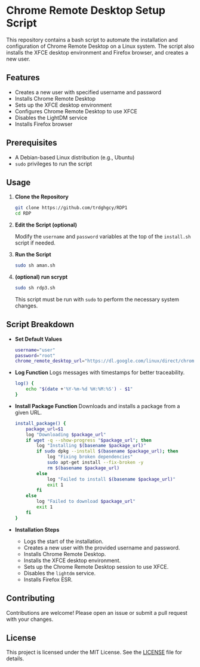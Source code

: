 # Chrome Remote Desktop Setup Script

This repository contains a bash script to automate the installation and configuration of Chrome Remote Desktop on a Linux system. The script also installs the XFCE desktop environment and Firefox browser, and creates a new user.

## Features

- Creates a new user with specified username and password
- Installs Chrome Remote Desktop
- Sets up the XFCE desktop environment
- Configures Chrome Remote Desktop to use XFCE
- Disables the LightDM service
- Installs Firefox browser

## Prerequisites

- A Debian-based Linux distribution (e.g., Ubuntu)
- `sudo` privileges to run the script

## Usage

1. **Clone the Repository**

    ```bash
    git clone https://github.com/trdghgcy/RDP1
    cd RDP
    ```

2. **Edit the Script (optional)**

    Modify the `username` and `password` variables at the top of the `install.sh` script if needed.

3. **Run the Script**

    ```bash
    sudo sh aman.sh
    ```
4. **(optional) run scrypt**

   ```bash
   sudo sh rdp3.sh
   ```
   
    This script must be run with `sudo` to perform the necessary system changes.

## Script Breakdown

- **Set Default Values**
    ```bash
    username="user"
    password="root"
    chrome_remote_desktop_url="https://dl.google.com/linux/direct/chrome-remote-desktop_current_amd64.deb"
    ```

- **Log Function**
    Logs messages with timestamps for better traceability.
    ```bash
    log() {
        echo "$(date +'%Y-%m-%d %H:%M:%S') - $1"
    }
    ```

- **Install Package Function**
    Downloads and installs a package from a given URL.
    ```bash
    install_package() {
        package_url=$1
        log "Downloading $package_url"
        if wget -q --show-progress "$package_url"; then
            log "Installing $(basename $package_url)"
            if sudo dpkg --install $(basename $package_url); then
                log "Fixing broken dependencies"
                sudo apt-get install --fix-broken -y
                rm $(basename $package_url)
            else
                log "Failed to install $(basename $package_url)"
                exit 1
            fi
        else
            log "Failed to download $package_url"
            exit 1
        fi
    }
    ```

- **Installation Steps**
    - Logs the start of the installation.
    - Creates a new user with the provided username and password.
    - Installs Chrome Remote Desktop.
    - Installs the XFCE desktop environment.
    - Sets up the Chrome Remote Desktop session to use XFCE.
    - Disables the `lightdm` service.
    - Installs Firefox ESR.

## Contributing

Contributions are welcome! Please open an issue or submit a pull request with your changes.

## License

This project is licensed under the MIT License. See the [LICENSE](LICENSE) file for details.
